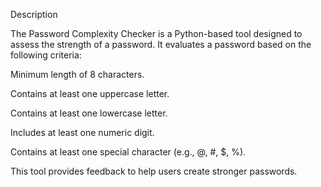 Description

The Password Complexity Checker is a Python-based tool designed to assess the strength of a password. It evaluates a password based on the following criteria:

Minimum length of 8 characters.

Contains at least one uppercase letter.

Contains at least one lowercase letter.

Includes at least one numeric digit.

Contains at least one special character (e.g., @, #, $, %).

This tool provides feedback to help users create stronger passwords.
